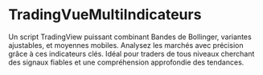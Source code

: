 # TradingVueMultiIndicateurs
 Un script TradingView puissant combinant Bandes de Bollinger, variantes ajustables, et moyennes mobiles. Analysez les marchés avec précision grâce à ces indicateurs clés. Idéal pour traders de tous niveaux cherchant des signaux fiables et une compréhension approfondie des tendances.
